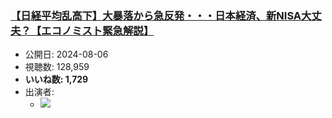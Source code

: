 ### [【日経平均乱高下】大暴落から急反発・・・日本経済、新NISA大丈夫？【エコノミスト緊急解説】](https://www.youtube.com/watch?v=JtwSwpJHGEU)
-   公開日: 2024-08-06
-   視聴数: 128,959
-   **いいね数: 1,729**
-   出演者: 
    - [![](https://img.youtube.com/vi/JtwSwpJHGEU/hqdefault.jpg)](https://www.youtube.com/watch?v=JtwSwpJHGEU)
